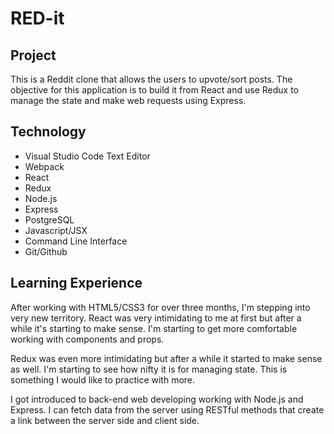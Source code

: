 RED-it
======

## Project
This is a Reddit clone that allows the users to upvote/sort posts. The objective for this application is to build it from React and use Redux to manage the state and make web requests using Express.

## Technology
* Visual Studio Code Text Editor
* Webpack
* React
* Redux
* Node.js
* Express
* PostgreSQL
* Javascript/JSX
* Command Line Interface
* Git/Github

## Learning Experience
After working with HTML5/CSS3 for over three months, I'm stepping into very new territory. React was very intimidating to me at first but after a while it's starting to make sense. I'm starting to get more comfortable working with components and props.

Redux was even more intimidating but after a while it started to make sense as well. I'm starting to see how nifty it is for managing state. This is something I would like to practice with more.

I got introduced to back-end web developing working with Node.js and Express. I can fetch data from the server using RESTful methods that create a link between the server side and client side.